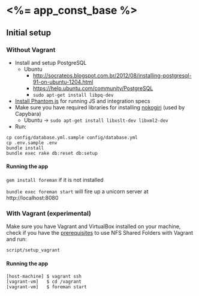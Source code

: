 # <%= app_const_base %>

## Initial setup

### Without Vagrant

* Install and setup PostgreSQL
  * Ubuntu
    * http://socrateos.blogspot.com.br/2012/08/installing-postgresql-91-on-ubuntu-1204.html
    * https://help.ubuntu.com/community/PostgreSQL
    * `sudo apt-get install libpq-dev`
* [Install Phantom.js](http://phantomjs.org/download.html) for running JS and
  integration specs
* Make sure you have required libraries for installing [nokogiri](http://nokogiri.org)
  (used by Capybara)
  * Ubuntu -> `sudo apt-get install libxslt-dev libxml2-dev`
* Run:

```terminal
cp config/database.yml.sample config/database.yml
cp .env.sample .env
bundle install
bundle exec rake db:reset db:setup
```

#### Running the app

`gem install foreman` if it is not installed

`bundle exec foreman start` will fire up a unicorn server at
http://localhost:8080

### With Vagrant (experimental)

Make sure you have Vagrant and VirtualBox installed on your machine, check if you
have the [prerequisites](http://vagrantup.com/v1/docs/nfs.html#prerequisites)
to use NFS Shared Folders with Vagrant and run:

```terminal
script/setup_vagrant
```

#### Running the app

```terminal
[host-machine] $ vagrant ssh
[vagrant-vm]   $ cd /vagrant
[vagrant-vm]   $ foreman start
```
